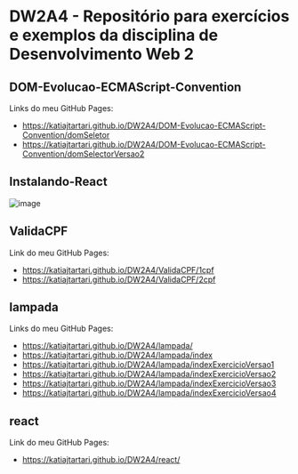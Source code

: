# DW2A4 - Repositório para exercícios e exemplos da disciplina de Desenvolvimento Web 2

## DOM-Evolucao-ECMAScript-Convention
Links do meu GitHub Pages:
* https://katiajtartari.github.io/DW2A4/DOM-Evolucao-ECMAScript-Convention/domSeletor
* https://katiajtartari.github.io/DW2A4/DOM-Evolucao-ECMAScript-Convention/domSelectorVersao2

## Instalando-React
![image](https://user-images.githubusercontent.com/70042571/149639932-f096a552-c7cc-43fa-bda0-6c563eaa0c01.png)

## ValidaCPF
Link do meu GitHub Pages:
* https://katiajtartari.github.io/DW2A4/ValidaCPF/1cpf
* https://katiajtartari.github.io/DW2A4/ValidaCPF/2cpf

## lampada
Links do meu GitHub Pages:
* https://katiajtartari.github.io/DW2A4/lampada/
* https://katiajtartari.github.io/DW2A4/lampada/index
* https://katiajtartari.github.io/DW2A4/lampada/indexExercicioVersao1
* https://katiajtartari.github.io/DW2A4/lampada/indexExercicioVersao2
* https://katiajtartari.github.io/DW2A4/lampada/indexExercicioVersao3
* https://katiajtartari.github.io/DW2A4/lampada/indexExercicioVersao4

## react
Link do meu GitHub Pages:
* https://katiajtartari.github.io/DW2A4/react/
